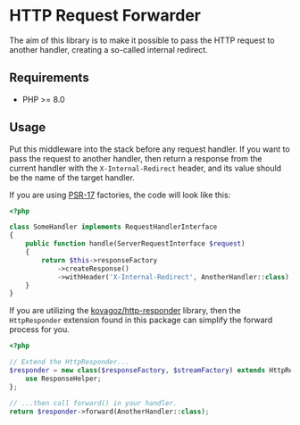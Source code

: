 # HTTP Request Forwarder

The aim of this library is to make it possible to pass the HTTP request to
another handler, creating a so-called internal redirect.

## Requirements

* PHP >= 8.0

## Usage

Put this middleware into the stack before any request handler. If you want to
pass the request to another handler, then return a response from the current
handler with the `X-Internal-Redirect` header, and its value should be the
name of the target handler.

If you are using [PSR-17](https://www.php-fig.org/psr/psr-17/) factories,
the code will look like this:

```php
<?php

class SomeHandler implements RequestHandlerInterface
{
    public function handle(ServerRequestInterface $request)
    {
        return $this->responseFactory
            ->createResponse()
            ->withHeader('X-Internal-Redirect', AnotherHandler::class);
    }
}
```

If you are utilizing the [kovagoz/http-responder](https://github.com/kovagoz/http-responder)
library, then the `HttpResponder` extension found in this package can simplify
the forward process for you.

```php
<?php

// Extend the HttpResponder...
$responder = new class($responseFactory, $streamFactory) extends HttpResponder {
    use ResponseHelper;
};

// ...then call forward() in your handler.
return $responder->forward(AnotherHandler::class);

```
